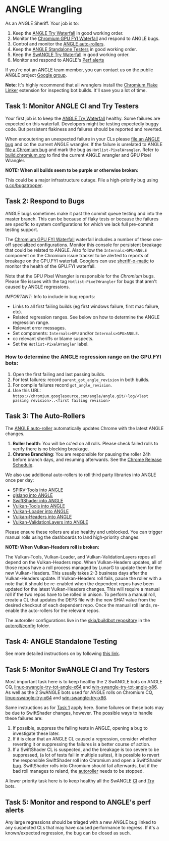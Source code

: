 # ANGLE Wrangling

As an ANGLE Sheriff. Your job is to:

 1. Keep the [ANGLE Try Waterfall](https://ci.chromium.org/p/chromium/g/tryserver.chromium.angle/builders) in good
    working order.
 1. Monitor the
    [Chromium GPU FYI Waterfall](https://ci.chromium.org/p/chromium/g/chromium.gpu.fyi/console)
    and respond to ANGLE bugs.
 1. Control and monitor the [ANGLE auto-rollers](#task-3_the-auto_rollers).
 1. Keep the [ANGLE Standalone Testers](README.md) in good working order.
 1. Keep the [SwANGLE Try Waterfall](https://luci-milo.appspot.com/p/chromium/g/tryserver.chromium.swangle/builders) in good
    working order.
 1. Monitor and respond to ANGLE's [Perf alerts](https://chromium-review.googlesource.com/c/chromium/src/+/2446654)

If you're not an ANGLE team member, you can contact us on the public ANGLE project
[Google group](https://groups.google.com/forum/#!forum/angleproject).

**Note**: It's highly recommend that all wranglers install the [Chromium Flake Linker][Flaker]
extension for inspecting bot builds. It'll save you a lot of time.

[Flaker]: https://chrome.google.com/webstore/detail/flake-linker/boamnmbgmfnobomddmenbaicodgglkhc

## Task 1: Monitor ANGLE CI and Try Testers

Your first job is to keep the
[ANGLE Try Waterfall](https://ci.chromium.org/p/chromium/g/tryserver.chromium.angle/builders) healthy.  Some
failures are expected on this waterfall. Developers might be testing expectedly buggy code. But
persistent flakiness and failures should be reported and reverted.

When encoutering an unexpected failure in your CLs please
[file an ANGLE bug](http://anglebug.com/new) and cc the current ANGLE wrangler. If the failure is
unrelated to ANGLE [file a Chromium bug](http://crbug.com/new) and mark the bug as
`Hotlist-PixelWrangler`. Refer to
[build.chromium.org](https://ci.chromium.org/p/chromium/g/main/console) to find the current ANGLE
wrangler and GPU Pixel Wrangler.

**NOTE: When all builds seem to be purple or otherwise broken:**

This could be a major infrastructure outage. File a high-priority bug using
[g.co/bugatrooper](http://g.co/bugatrooper).

## Task 2: Respond to Bugs

ANGLE bugs sometimes make it past the commit queue testing and into the master branch. This can be
because of flaky tests or because the failures are specific to system configurations for which we
lack full pre-commit testing support.

The [Chromium GPU FYI Waterfall](https://ci.chromium.org/p/chromium/g/chromium.gpu.fyi/console)
waterfall includes a number of these one-off specialized configurations.  Monitor this console for
persistent breakage that could be related to ANGLE.  Also follow the `Internals>GPU>ANGLE` component
on the Chromium issue tracker to be alerted to reports of breakage on the GPU.FYI waterfall.
Googlers can use [sheriff-o-matic](https://sheriff-o-matic.appspot.com/chromium.gpu.fyi) to monitor
the health of the GPU.FYI waterfall.

Note that the GPU Pixel Wrangler is responsible for the *Chromium* bugs.  Please file issues with
the tag `Hotlist-PixelWrangler` for bugs that aren't caused by ANGLE regressions.

*IMPORTANT*: Info to include in bug reports:

 * Links to all first failing builds (eg first windows failure, first mac failure, etc).
 * Related regression ranges. See below on how to determine the ANGLE regression range.
 * Relevant error messages.
 * Set components: `Internals>GPU` and/or `Internals>GPU>ANGLE`.
 * cc relevant sheriffs or blame suspects.
 * Set the `Hotlist-PixelWrangler` label.

### How to determine the ANGLE regression range on the GPU.FYI bots:

 1. Open the first failing and last passing builds.
 1. For test failures: record `parent_got_angle_revision` in both builds.
 1. For compile failures record `got_angle_revision`.
 1. Use this URL:
    `https://chromium.googlesource.com/angle/angle.git/+log/<last passing revision>..<first failing revision>`

## Task 3: The Auto-Rollers

The [ANGLE auto-roller](https://autoroll.skia.org/r/angle-chromium-autoroll) automatically updates
Chrome with the latest ANGLE changes.

 1. **Roller health**: You will be cc'ed on all rolls. Please check failed rolls to verify there is no blocking
    breakage.
 1. **Chrome Branching**: You are responsible for pausing the roller 24h before branch days, and resuming afterwards.
    See the [Chrome Release Schedule](https://chromiumdash.appspot.com/schedule).

We also use additional auto-rollers to roll third party libraries into ANGLE once per day:

 * [SPIRV-Tools into ANGLE](https://autoroll.skia.org/r/spirv-tools-angle-autoroll)
 * [glslang into ANGLE](https://autoroll.skia.org/r/glslang-angle-autoroll)
 * [SwiftShader into ANGLE](https://autoroll.skia.org/r/swiftshader-angle-autoroll)
 * [Vulkan-Tools into ANGLE](https://autoroll.skia.org/r/vulkan-tools-angle-autoroll)
 * [Vulkan-Loader into ANGLE](https://autoroll.skia.org/r/vulkan-loader-angle-autoroll)
 * [Vulkan-Headers into ANGLE](https://autoroll.skia.org/r/vulkan-headers-angle-autoroll)
 * [Vulkan-ValidationLayers into ANGLE](https://autoroll.skia.org/r/vulkan-validation-layers-angle-autoroll)

Please ensure these rollers are also healthy and unblocked. You can trigger manual rolls using the
dashboards to land high-priority changes.

**NOTE: When Vulkan-Headers roll is broken:**

The Vulkan-Tools, Vulkan-Loader, and Vulkan-ValidationLayers repos all depend on the Vulkan-Headers
repo. When Vulkan-Headers updates, all of those repos have a roll process managed by LunarG to
update them for the new Vulkan-Headers. This usually takes 2-3 business days after the
Vulkan-Headers update. If Vulkan-Headers roll fails, pause the roller with a note that it should be
re-enabled when the dependent repos have been updated for the latest Vulkan-Headers changes. This
will require a manual roll if the two repos have to be rolled in unison. To perform a manual roll,
create a CL that updates the DEPS file with the new SHA1 value from the desired checkout of each
dependent repo. Once the manual roll lands, re-enable the auto-rollers for the relevant repos.

The autoroller configurations live in the [skia/buildbot repository](https://skia.googlesource.com/buildbot/)
in the [autoroll/config](https://skia.googlesource.com/buildbot/+/master/autoroll/config) folder.

## Task 4: ANGLE Standalone Testing

See more detailed instructions on by following [this link](README.md).

## Task 5: Monitor SwANGLE CI and Try Testers

Most important task here is to keep healthy the 2 SwANGLE bots on ANGLE CQ,
[linux-swangle-try-tot-angle-x64](https://luci-milo.appspot.com/p/chromium/builders/try/linux-swangle-try-tot-angle-x64)
and
[win-swangle-try-tot-angle-x86](https://luci-milo.appspot.com/p/chromium/builders/try/win-swangle-try-tot-angle-x86).
As well as the 2 SwANGLE bots used for ANGLE rolls on Chromium CQ,
[linux-swangle-try-x64](https://luci-milo.appspot.com/p/chromium/builders/try/linux-swangle-try-x64)
and
[win-swangle-try-x86](https://luci-milo.appspot.com/p/chromium/builders/try/win-swangle-try-x86).

Same instructions as for [Task 1](#task-1_monitor-angle-ci-and-try-testers) apply here.
Some failures on these bots may be due to SwiftShader changes, however.
The possible ways to handle these failures are:
1. If possible, suppress the failing tests in ANGLE, opening a bug to investigate these later.
1. If it is clear that an ANGLE CL caused a regression,
   consider whether reverting it or suppressing the failures is a better course of action.
1. If a SwiftShader CL is suspected, and the breakage is too severe to be suppressed,
   (a lot of tests fail in multiple suites),
   it is possible to revert the responsible SwiftShader roll into Chromium
   and open a SwiftShader [bug](http://go/swiftshaderbugs). SwiftShader rolls into Chromium
   should fail afterwards, but if the bad roll manages to reland,
   the [autoroller](https://autoroll.skia.org/r/swiftshader-chromium-autoroll) needs to be stopped.

A lower priority task here is to keep healthy all the SwANGLE
[CI](https://luci-milo.appspot.com/p/chromium/g/chromium.swangle/builders) and
[Try](https://luci-milo.appspot.com/p/chromium/g/tryserver.chromium.swangle/builders) bots.

## Task 5: Monitor and respond to ANGLE's perf alerts

Any large regressions should be triaged with a new ANGLE bug linked to any suspected CLs that may
have caused performance to regress. If it's a known/expected regression, the bug can be closed as such.
